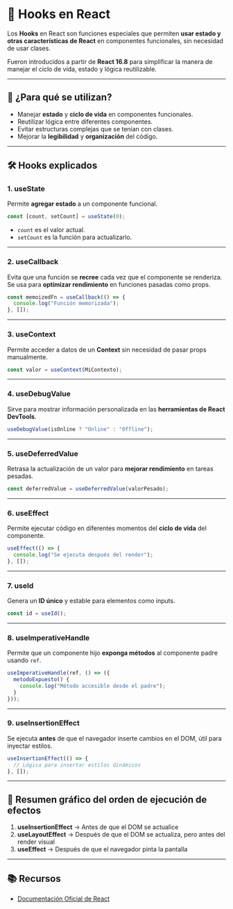 # 📘 Hooks en React

Los **Hooks** en React son funciones especiales que permiten **usar estado y otras características de React** en componentes funcionales, sin necesidad de usar clases.  

Fueron introducidos a partir de **React 16.8** para simplificar la manera de manejar el ciclo de vida, estado y lógica reutilizable.

---

## 📌 ¿Para qué se utilizan?
- Manejar **estado** y **ciclo de vida** en componentes funcionales.  
- Reutilizar lógica entre diferentes componentes.  
- Evitar estructuras complejas que se tenían con clases.  
- Mejorar la **legibilidad** y **organización** del código.  

---

## 🛠️ Hooks explicados

### 1. **useState**
Permite **agregar estado** a un componente funcional.
```jsx
const [count, setCount] = useState(0);
```
- `count` es el valor actual.  
- `setCount` es la función para actualizarlo.  

---

### 2. **useCallback**
Evita que una función se **recree** cada vez que el componente se renderiza.  
Se usa para **optimizar rendimiento** en funciones pasadas como props.
```jsx
const memoizedFn = useCallback(() => {
  console.log("Función memorizada");
}, []);
```

---

### 3. **useContext**
Permite acceder a datos de un **Context** sin necesidad de pasar props manualmente.
```jsx
const valor = useContext(MiContexto);
```

---

### 4. **useDebugValue**
Sirve para mostrar información personalizada en las **herramientas de React DevTools**.
```jsx
useDebugValue(isOnline ? "Online" : "Offline");
```

---

### 5. **useDeferredValue**
Retrasa la actualización de un valor para **mejorar rendimiento** en tareas pesadas.
```jsx
const deferredValue = useDeferredValue(valorPesado);
```

---

### 6. **useEffect**
Permite ejecutar código en diferentes momentos del **ciclo de vida** del componente.
```jsx
useEffect(() => {
  console.log("Se ejecuta después del render");
}, []);
```

---

### 7. **useId**
Genera un **ID único** y estable para elementos como inputs.
```jsx
const id = useId();
```

---

### 8. **useImperativeHandle**
Permite que un componente hijo **exponga métodos** al componente padre usando `ref`.
```jsx
useImperativeHandle(ref, () => ({
  metodoExpuesto() {
    console.log("Método accesible desde el padre");
  }
}));
```

---

### 9. **useInsertionEffect**
Se ejecuta **antes** de que el navegador inserte cambios en el DOM, útil para inyectar estilos.
```jsx
useInsertionEffect(() => {
  // Lógica para insertar estilos dinámicos
}, []);
```

---

## 🔄 Resumen gráfico del orden de ejecución de efectos
1. **useInsertionEffect** → Antes de que el DOM se actualice  
2. **useLayoutEffect** → Después de que el DOM se actualiza, pero antes del render visual  
3. **useEffect** → Después de que el navegador pinta la pantalla  

---

## 📚 Recursos
- [Documentación Oficial de React](https://react.dev/reference/react)